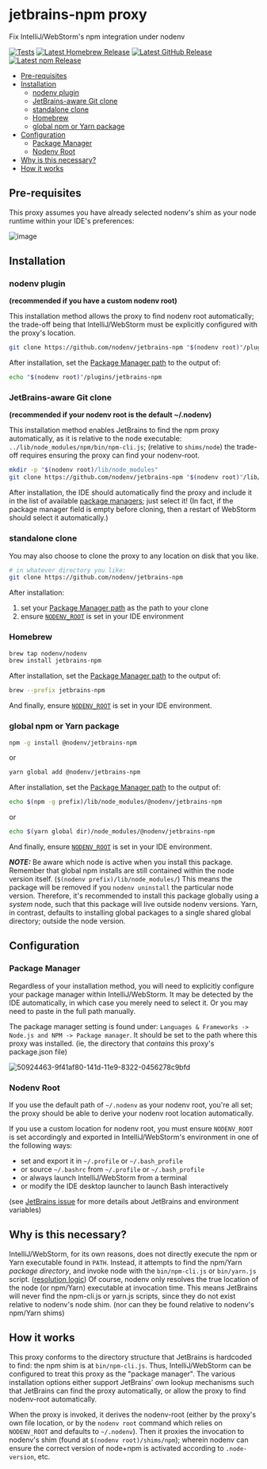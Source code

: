 # jetbrains-npm proxy

Fix IntelliJ/WebStorm's npm integration under nodenv

[![Tests](https://img.shields.io/github/actions/workflow/status/nodenv/jetbrains-npm/test.yml?label=tests&logo=github)](https://github.com/nodenv/jetbrains-npm/actions/workflows/test.yml)
[![Latest Homebrew Release](<https://img.shields.io/badge/dynamic/regex?url=https%3A%2F%2Fraw.githubusercontent.com%2Fnodenv%2Fhomebrew-nodenv%2Frefs%2Fheads%2Fmain%2FFormula%2Fjetbrains-npm.rb&label=homebrew-nodenv&search=archive%2Frefs%2Ftags%2Fv(%3F%3Cversion%3E%5Cd%2B.*).tar.gz&replace=v%24%3Cversion%3E&color=orange>)](https://github.com/nodenv/homebrew-nodenv/blob/main/Formula/jetbrains-npm.rb)
[![Latest GitHub Release](https://img.shields.io/github/v/release/nodenv/jetbrains-npm?label=github&logo=github&sort=semver)](https://github.com/nodenv/jetbrains-npm/releases/latest)
[![Latest npm Release](https://img.shields.io/npm/v/@nodenv/jetbrains-npm?logo=npm&logoColor=white)](https://www.npmjs.com/package/@nodenv/jetbrains-npm/v/latest)

<!-- toc -->

- [Pre-requisites](#pre-requisites)
- [Installation](#installation)
  - [nodenv plugin](#nodenv-plugin)
  - [JetBrains-aware Git clone](#jetbrains-aware-git-clone)
  - [standalone clone](#standalone-clone)
  - [Homebrew](#homebrew)
  - [global npm or Yarn package](#global-npm-or-yarn-package)
- [Configuration](#configuration)
  - [Package Manager](#package-manager)
  - [Nodenv Root](#nodenv-root)
- [Why is this necessary?](#why-is-this-necessary)
- [How it works](#how-it-works)

<!-- tocstop -->

## Pre-requisites

This proxy assumes you have already selected nodenv's shim as your node runtime within your IDE's preferences:

![image](https://user-images.githubusercontent.com/119972/50924357-5984e700-141d-11e9-90bc-8d63dcb26287.png)

## Installation

### nodenv plugin

**(recommended if you have a custom nodenv root)**

This installation method allows the proxy to find nodenv root automatically;
the trade-off being that IntelliJ/WebStorm must be explicitly configured with the proxy's location.

```sh
git clone https://github.com/nodenv/jetbrains-npm "$(nodenv root)"/plugins/jetbrains-npm
```

After installation, set the [Package Manager path](#package-manager) to the output of:

```sh
echo "$(nodenv root)"/plugins/jetbrains-npm
```

### JetBrains-aware Git clone

**(recommended if your nodenv root is the default ~/.nodenv)**

This installation method enables JetBrains to find the npm proxy automatically, as it is relative to the node executable: `../lib/node_modules/npm/bin/npm-cli.js`; (relative to `shims/node`)
the trade-off requires ensuring the proxy can find your nodenv-root.

```sh
mkdir -p "$(nodenv root)/lib/node_modules"
git clone https://github.com/nodenv/jetbrains-npm "$(nodenv root)"/lib/node_modules/npm
```

After installation, the IDE should automatically find the proxy and include it in the list of available [package managers](#package-manager); just select it! (In fact, if the package manager field is empty before cloning, then a restart of WebStorm should select it automatically.)

### standalone clone

You may also choose to clone the proxy to any location on disk that you like.

```sh
# in whatever directory you like:
git clone https://github.com/nodenv/jetbrains-npm
```

After installation:

1. set your [Package Manager path](#package-manager) as the path to your clone
2. ensure [`NODENV_ROOT`](#nodenv-root) is set in your IDE environment

### Homebrew

```sh
brew tap nodenv/nodenv
brew install jetbrains-npm
```

After installation, set the [Package Manager path](#package-manager) to the output of:

```sh
brew --prefix jetbrains-npm
```

And finally, ensure [`NODENV_ROOT`](#nodenv-root) is set in your IDE environment.

### global npm or Yarn package

```sh
npm -g install @nodenv/jetbrains-npm
```

or

```sh
yarn global add @nodenv/jetbrains-npm
```

After installation, set the [Package Manager path](#package-manager) to the output of:

```sh
echo $(npm -g prefix)/lib/node_modules/@nodenv/jetbrains-npm
```

or

```sh
echo $(yarn global dir)/node_modules/@nodenv/jetbrains-npm
```

And finally, ensure [`NODENV_ROOT`](#nodenv-root) is set in your IDE environment.

_**NOTE:**_
Be aware which node is active when you install this package.
Remember that global npm installs are still contained within the node version itself. (`$(nodenv prefix)/lib/node_modules/`)
This means the package will be removed if you `nodenv uninstall` the particular node version.
Therefore, it's recommended to install this package globally using a _system_ node, such that this package will live outside nodenv versions.
Yarn, in contrast, defaults to installing global packages to a single shared global directory; outside the node version.

## Configuration

### Package Manager

Regardless of your installation method, you will need to explicitly configure your package manager within IntelliJ/WebStorm.
It may be detected by the IDE automatically, in which case you merely need to select it.
Or you may need to paste in the full path manually.

The package manager setting is found under: `Languages & Frameworks -> Node.js and NPM -> Package manager`.
It should be set to the path where this proxy was installed. (ie, the directory that _contains_ this proxy's package.json file)

![50924463-9f41af80-141d-11e9-8322-0456278c9bfd](https://user-images.githubusercontent.com/119972/50924683-47577880-141e-11e9-9438-e01bac8ad118.png)

### Nodenv Root

If you use the default path of `~/.nodenv` as your nodenv root, you're all set;
the proxy should be able to derive your nodenv root location automatically.

If you use a custom location for nodenv root, you must ensure `NODENV_ROOT` is set accordingly and exported in IntelliJ/WebStorm's environment in one of the following ways:

- set and export it in `~/.profile` or `~/.bash_profile`
- or source `~/.bashrc` from `~/.profile` or `~/.bash_profile`
- or always launch IntelliJ/WebStorm from a terminal
- or modify the IDE desktop launcher to launch Bash interactively

(see [JetBrains issue](https://youtrack.jetbrains.com/issue/IDEABKL-7589) for
more details about JetBrains and environment variables)

## Why is this necessary?

IntelliJ/WebStorm, for its own reasons, does not directly execute the npm or Yarn executable found in `PATH`.
Instead, it attempts to find the npm/Yarn _package directory_, and invoke node with the `bin/npm-cli.js` or `bin/yarn.js` script.
([resolution logic](https://github.com/nodenv/nodenv/pull/129#discussion_r246391978))
Of course, nodenv only resolves the true location of the node (or npm/Yarn) executable at invocation time.
This means JetBrains will never find the npm-cli.js or yarn.js scripts, since they do not exist relative to nodenv's node shim. (nor can they be found relative to nodenv's npm/Yarn shims)

## How it works

This proxy conforms to the directory structure that JetBrains is hardcoded to find: the npm shim is at `bin/npm-cli.js`.
Thus, IntelliJ/WebStorm can be configured to treat this proxy as the "package manager".
The various installation options either support JetBrains' own lookup mechanisms such that JetBrains can find the proxy automatically, or allow the proxy to find nodenv-root automatically.

When the proxy is invoked, it derives the nodenv-root (either by the proxy's own file location, or by the `nodenv root` command which relies on `NODENV_ROOT` and defaults to `~/.nodenv`).
Then it proxies the invocation to nodenv's shim (found at `$(nodenv root)/shims/npm`); wherein nodenv can ensure the correct version of node+npm is activated according to `.node-version`, etc.
